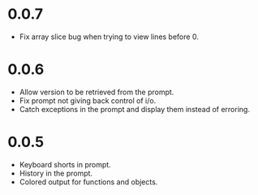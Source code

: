 # 0.0.7

* Fix array slice bug when trying to view lines before 0.

# 0.0.6

* Allow version to be retrieved from the prompt.
* Fix prompt not giving back control of i/o.
* Catch exceptions in the prompt and display them instead of erroring.

# 0.0.5

* Keyboard shorts in prompt.
* History in the prompt.
* Colored output for functions and objects.
